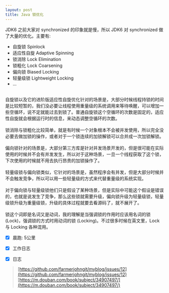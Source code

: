```yaml
---
layout: post
title: Java 锁优化
---
```

JDK6 之前大家对 synchronized 的印象就是慢，所以 JDK6 对 synchronized 做了大量的优化。主要有:<br />

- 自旋锁 Spinlock
- 适应性自旋 Adaptive Spinning
- 锁消除 Lock Elimination
- 锁粗化 Lock Coarsening
- 偏向锁 Biased Locking
- 轻量级锁 Lightweight Locking
- ...


<br />自旋锁以及它的进阶版适应性自旋优化针对的场景是，大部分时候线程持锁的时间是比较短暂的，我们没必要让线程使用重量级的系统调用来等待唤醒，可以增加一些空循环，说不定就能过去到锁了。普通自旋锁这个空循环的次数是固定的，适应性自旋就会根据运行时的信息，来动态调整空循环的次数。<br />
<br />锁消除与锁粗化比较简单，就是有时候一个对象根本不会被并发使用，所以完全没必要去做加锁的操作，或者对于一个锁连续的加锁解锁可以合并成一次加锁解锁。<br />
<br />偏向锁针对的场景是，大部分第三方库是针对并发场景开发的，但是很可能在实际使用的时候并不会有并发发生，所以对于这种场景，一旦一个线程获取了这个锁，下次使用的时候就不用去执行昂贵的加锁操作了。<br />
<br />轻量级锁与偏向锁类似，它针对的场景是，虽然程序会有并发，但是大部分时候并不会触发竞争，所以可以用一些轻量级的方式来代替重量级的系统实现。<br />
<br />对于偏向锁与轻量级锁他们只是假设了某种场景，但是实际中可能这个假设是错误的，也就是说发生了竞争，那么这些锁就需要升级，偏向锁升级为轻量级锁，轻量级锁升级为重量级锁，升级的具体过程就要去看源码了，就不展开了。<br />
<br />锁这个词即是名词又是动词，我的理解是当强调锁的作用时应该用名词的锁 (Lock)，强调锁的方式时用动词的锁 (Locking)。不过很多时候在英文里，Lock 与 Locking 各种混用。<br />

- [x] 晨跑: 5公里
- [x] 工作日志
- [x] 日志



> [https://github.com/farmerjohngit/myblog/issues/12](https://github.com/farmerjohngit/myblog/issues/12)
> [https://m.douban.com/book/subject/34907497/](https://m.douban.com/book/subject/34907497/)


<br />



